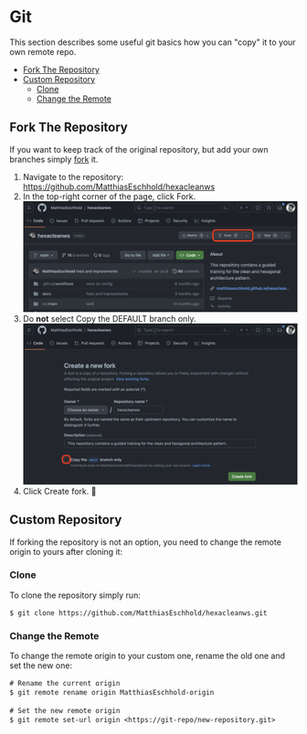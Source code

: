 # Git

This section describes some useful git basics how you can "copy" it to your own remote repo.

* [Fork The Repository](#fork-the-repository)
* [Custom Repository](#custom-repository)
    * [Clone](#clone)
    * [Change the Remote](#change-the-remote)

## Fork The Repository

If you want to keep track of the original repository, but add your own branches simply 
[fork](https://docs.github.com/en/get-started/quickstart/fork-a-repo) it.

1. Navigate to the repository: https://github.com/MatthiasEschhold/hexacleanws
2. In the top-right corner of the page, click Fork.
   ![Click Fork](./step-2.png)
3. Do **not** select Copy the DEFAULT branch only.
   ![Copy all branches](./step-3.png)
4. Click Create fork. 🎉

## Custom Repository

If forking the repository is not an option, you need to change the remote origin to yours after cloning it:

### Clone

To clone the repository simply run:

```shell
$ git clone https://github.com/MatthiasEschhold/hexacleanws.git
```

### Change the Remote

To change the remote origin to your custom one, rename the old one and set the new one:

```shell
# Rename the current origin
$ git remote rename origin MatthiasEschhold-origin

# Set the new remote origin
$ git remote set-url origin <https://git-repo/new-repository.git>
```

